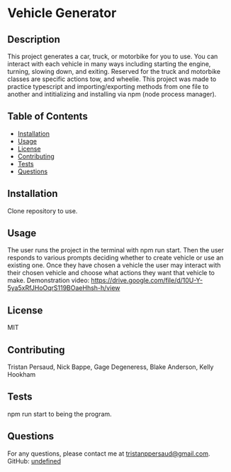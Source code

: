 
# Vehicle Generator

## Description
This project generates a car, truck, or motorbike for you to use. You can interact with each vehicle in many ways including starting the engine, turning, slowing down, and exiting. Reserved for the truck and motorbike classes are specific actions tow, and wheelie. This project was made to practice typescript and importing/exporting methods from one file to another and intitializing and installing via npm (node process manager). 

## Table of Contents
- [Installation](#installation)
- [Usage](#usage)
- [License](#license)
- [Contributing](#contributing)
- [Tests](#tests)
- [Questions](#questions)

## Installation
Clone repository to use.

## Usage
The user runs the project in the terminal with npm run start. Then the user responds to various prompts deciding whether to create vehicle or use an existing one. Once they have chosen a vehicle the user may interact with their chosen vehicle and choose what actions they want that vehicle to make. Demonstration video: https://drive.google.com/file/d/10U-Y-5ya5xRfJHoOqrS119BOaeHhsh-h/view

## License
MIT

## Contributing
Tristan Persaud, Nick Bappe, Gage Degeneress, Blake Anderson, Kelly Hookham 

## Tests
npm run start to being the program.

## Questions
For any questions, please contact me at [tristanppersaud@gmail.com](mailto:tristanppersaud@gmail.com).
GitHub: [undefined](https://github.com/undefined)
